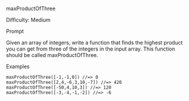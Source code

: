 maxProductOfThree

Difficulty: Medium

Prompt

Given an array of integers, write a function that finds the highest product you can get from three of the integers in the input array. This function should be called maxProductOfThree.

Examples

```
maxProductOfThree([-1,-1,0]) //=> 0
maxProductOfThree([2,4,-6,3,10,-7]) //=> 420
maxProductOfThree([-50,4,10,3]) //=> 120
maxProductOfThree([-3,-4,-1,-2]) //=> -6
```
